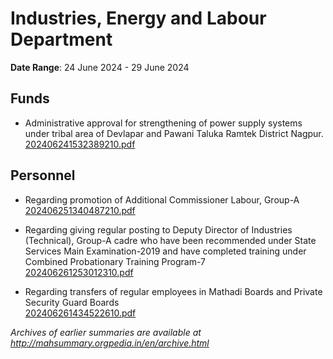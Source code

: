 # Industries, Energy and Labour Department

**Date Range**: 24 June 2024 - 29 June 2024


## Funds
- Administrative approval for strengthening of power supply systems under tribal area of Devlapar and Pawani Taluka Ramtek District Nagpur.\
  [202406241532389210.pdf](https://gr.maharashtra.gov.in/Site/Upload/Government%20Resolutions/English/202406241532389210.pdf)

## Personnel
- Regarding promotion of Additional Commissioner Labour, Group-A\
  [202406251340487210.pdf](https://gr.maharashtra.gov.in/Site/Upload/Government%20Resolutions/English/202406251340487210.pdf)

- Regarding giving regular posting to Deputy Director of Industries (Technical), Group-A cadre who have been recommended under State Services Main Examination-2019 and have completed training under Combined Probationary Training Program-7\
  [202406261253012310.pdf](https://gr.maharashtra.gov.in/Site/Upload/Government%20Resolutions/English/202406261253012310.pdf)

- Regarding transfers of regular employees in Mathadi Boards and Private Security Guard Boards\
  [202406261434522610.pdf](https://gr.maharashtra.gov.in/Site/Upload/Government%20Resolutions/English/202406261434522610.pdf)


*Archives of earlier summaries are available at http://mahsummary.orgpedia.in/en/archive.html*